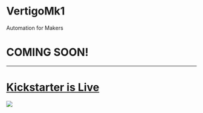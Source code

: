 # VertigoMk1
Automation for Makers
# COMING SOON!

____________________________________________
# [Kickstarter is Live](https://www.kickstarter.com/projects/automatedlayers/vertigo-mk1-the-evolution-of-automated-3d-printing?ref=nav_search&result=project&term=vertigo%20mk1&total_hits=1)

![](https://drive.google.com/drive/u/0/folders/1GaDk5-eMdVs1nMhRErZU-h6XhmWZcBHS)
